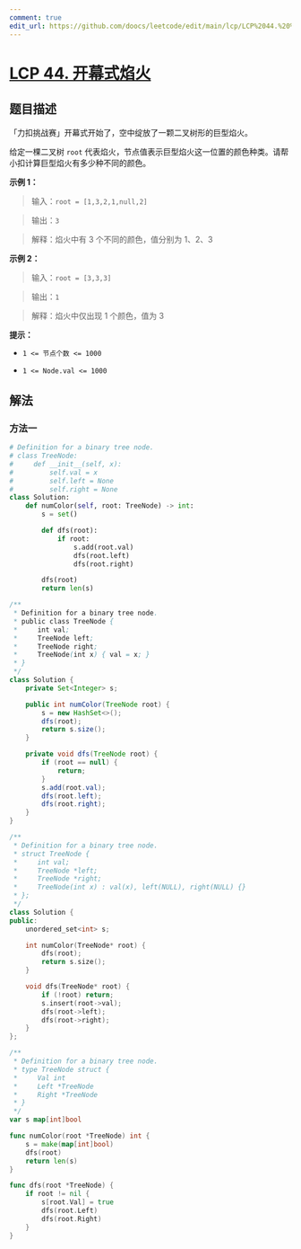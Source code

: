```yaml
---
comment: true
edit_url: https://github.com/doocs/leetcode/edit/main/lcp/LCP%2044.%20%E5%BC%80%E5%B9%95%E5%BC%8F%E7%84%B0%E7%81%AB/README.md
---
```


# [LCP 44. 开幕式焰火](https://leetcode.cn/problems/sZ59z6)

## 题目描述

<!-- 这里写题目描述 -->

「力扣挑战赛」开幕式开始了，空中绽放了一颗二叉树形的巨型焰火。

给定一棵二叉树 `root` 代表焰火，节点值表示巨型焰火这一位置的颜色种类。请帮小扣计算巨型焰火有多少种不同的颜色。

**示例 1：**

> 输入：`root = [1,3,2,1,null,2]`

>

> 输出：`3`

>

> 解释：焰火中有 3 个不同的颜色，值分别为 1、2、3

**示例 2：**

> 输入：`root = [3,3,3]`

>

> 输出：`1`

>

> 解释：焰火中仅出现 1 个颜色，值为 3

**提示：**

-   `1 <= 节点个数 <= 1000`

-   `1 <= Node.val <= 1000`

## 解法

### 方法一

<!-- tabs:start -->

```python
# Definition for a binary tree node.
# class TreeNode:
#     def __init__(self, x):
#         self.val = x
#         self.left = None
#         self.right = None
class Solution:
    def numColor(self, root: TreeNode) -> int:
        s = set()

        def dfs(root):
            if root:
                s.add(root.val)
                dfs(root.left)
                dfs(root.right)

        dfs(root)
        return len(s)
```

```java
/**
 * Definition for a binary tree node.
 * public class TreeNode {
 *     int val;
 *     TreeNode left;
 *     TreeNode right;
 *     TreeNode(int x) { val = x; }
 * }
 */
class Solution {
    private Set<Integer> s;

    public int numColor(TreeNode root) {
        s = new HashSet<>();
        dfs(root);
        return s.size();
    }

    private void dfs(TreeNode root) {
        if (root == null) {
            return;
        }
        s.add(root.val);
        dfs(root.left);
        dfs(root.right);
    }
}
```

```cpp
/**
 * Definition for a binary tree node.
 * struct TreeNode {
 *     int val;
 *     TreeNode *left;
 *     TreeNode *right;
 *     TreeNode(int x) : val(x), left(NULL), right(NULL) {}
 * };
 */
class Solution {
public:
    unordered_set<int> s;

    int numColor(TreeNode* root) {
        dfs(root);
        return s.size();
    }

    void dfs(TreeNode* root) {
        if (!root) return;
        s.insert(root->val);
        dfs(root->left);
        dfs(root->right);
    }
};
```

```go
/**
 * Definition for a binary tree node.
 * type TreeNode struct {
 *     Val int
 *     Left *TreeNode
 *     Right *TreeNode
 * }
 */
var s map[int]bool

func numColor(root *TreeNode) int {
	s = make(map[int]bool)
	dfs(root)
	return len(s)
}

func dfs(root *TreeNode) {
	if root != nil {
		s[root.Val] = true
		dfs(root.Left)
		dfs(root.Right)
	}
}
```

<!-- tabs:end -->

<!-- end -->

